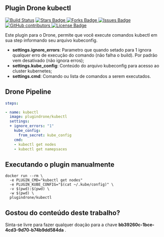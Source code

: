 ## Plugin Drone kubectl

[![Build Status](https://cloud.drone.io/api/badges/plugindrone/kubectl/status.svg)](https://cloud.drone.io/plugindrone/kubectl)
<a href="https://github.com/plugindrone/kubectl/stargazers">
	<img src="https://img.shields.io/github/stars/plugindrone/kubectl" alt="Stars Badge"/>
</a>
<a href="https://github.com/plugindrone/kubectl/network/members">
	<img src="https://img.shields.io/github/forks/plugindrone/kubectl" alt="Forks Badge"/>
</a>
<a href="https://github.com/plugindrone/kubectl/issues">
	<img src="https://img.shields.io/github/issues/plugindrone/kubectl" alt="Issues Badge"/>
</a>
<a href="https://github.com/plugindrone/kubectl/graphs/contributors">
	<img alt="GitHub contributors" src="https://img.shields.io/github/contributors/plugindrone/kubectl?color=2b9348">
</a>
<a href="https://github.com/plugindrone/kubectl/blob/master/LICENSE">
	<img src="https://img.shields.io/github/license/plugindrone/kubectl?color=2b9348" alt="License Badge"/>
</a>

Este plugin para o Drone, permite que você execute comandos kubectl em sua step informando seu arquivo kubeconfig. 

* **settings.ignore_errors**: Parametro que quando setado para 1 ignora qualquer erro de execução do comando (não falha o build). Por padrão vem desativado (não ignora erros);
* **settings.kube_config**: Conteúdo do arquivo kubeconfig para acesso ao cluster kubernetes; 
* **settings.cmd**: Comando ou lista de comandos a serem executados.


## Drone Pipeline

```yaml
steps:

- name: kubectl
  image: plugindrone/kubectl
  settings:
  + ignore_errors: "1"
    kube_config: 
      from_secret: kube_config
    cmd: 
    - kubectl get nodes
    - kubectl get namepsaces
```
## Executando o plugin manualmente

```shell
docker run --rm \
  -e PLUGIN_CMD="kubectl get nodes"
  -e PLUGIN_KUBE_CONFIG="$(cat ~/.kube/config)" \
  -v $(pwd):$(pwd) \
  -w $(pwd) \
  plugindrone/kubectl
```

## Gostou do conteúdo deste trabalho?
Sinta-se livre para fazer qualquer doação para a chave **bb39260c-1bce-4cd3-9d70-b74b9dd584da** . 
